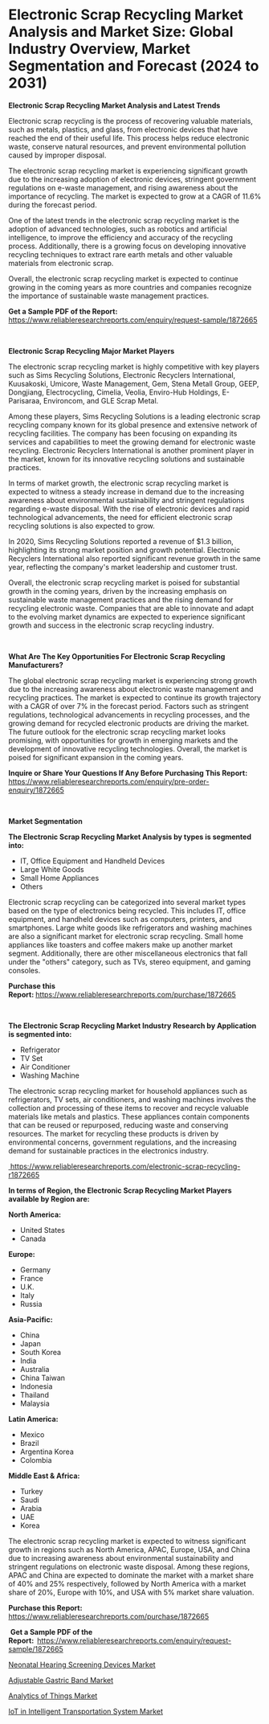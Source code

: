 <p><h1>Electronic Scrap Recycling Market Analysis and Market Size: Global Industry Overview, Market Segmentation and Forecast (2024 to 2031)</h1></p><p><strong>Electronic Scrap Recycling Market Analysis and Latest Trends</strong></p>
<p><p>Electronic scrap recycling is the process of recovering valuable materials, such as metals, plastics, and glass, from electronic devices that have reached the end of their useful life. This process helps reduce electronic waste, conserve natural resources, and prevent environmental pollution caused by improper disposal.</p><p>The electronic scrap recycling market is experiencing significant growth due to the increasing adoption of electronic devices, stringent government regulations on e-waste management, and rising awareness about the importance of recycling. The market is expected to grow at a CAGR of 11.6% during the forecast period.</p><p>One of the latest trends in the electronic scrap recycling market is the adoption of advanced technologies, such as robotics and artificial intelligence, to improve the efficiency and accuracy of the recycling process. Additionally, there is a growing focus on developing innovative recycling techniques to extract rare earth metals and other valuable materials from electronic scrap.</p><p>Overall, the electronic scrap recycling market is expected to continue growing in the coming years as more countries and companies recognize the importance of sustainable waste management practices.</p></p>
<p><strong>Get a Sample PDF of the Report:&nbsp;</strong> <a href="https://www.reliableresearchreports.com/enquiry/request-sample/1872665">https://www.reliableresearchreports.com/enquiry/request-sample/1872665</a></p>
<p>&nbsp;</p>
<p><strong>Electronic Scrap Recycling Major Market Players</strong></p>
<p><p>The electronic scrap recycling market is highly competitive with key players such as Sims Recycling Solutions, Electronic Recyclers International, Kuusakoski, Umicore, Waste Management, Gem, Stena Metall Group, GEEP, Dongjiang, Electrocycling, Cimelia, Veolia, Enviro-Hub Holdings, E-Parisaraa, Environcom, and GLE Scrap Metal.</p><p>Among these players, Sims Recycling Solutions is a leading electronic scrap recycling company known for its global presence and extensive network of recycling facilities. The company has been focusing on expanding its services and capabilities to meet the growing demand for electronic waste recycling. Electronic Recyclers International is another prominent player in the market, known for its innovative recycling solutions and sustainable practices.</p><p>In terms of market growth, the electronic scrap recycling market is expected to witness a steady increase in demand due to the increasing awareness about environmental sustainability and stringent regulations regarding e-waste disposal. With the rise of electronic devices and rapid technological advancements, the need for efficient electronic scrap recycling solutions is also expected to grow.</p><p>In 2020, Sims Recycling Solutions reported a revenue of $1.3 billion, highlighting its strong market position and growth potential. Electronic Recyclers International also reported significant revenue growth in the same year, reflecting the company's market leadership and customer trust.</p><p>Overall, the electronic scrap recycling market is poised for substantial growth in the coming years, driven by the increasing emphasis on sustainable waste management practices and the rising demand for recycling electronic waste. Companies that are able to innovate and adapt to the evolving market dynamics are expected to experience significant growth and success in the electronic scrap recycling industry.</p></p>
<p>&nbsp;</p>
<p><strong>What Are The Key Opportunities For Electronic Scrap Recycling Manufacturers?</strong></p>
<p><p>The global electronic scrap recycling market is experiencing strong growth due to the increasing awareness about electronic waste management and recycling practices. The market is expected to continue its growth trajectory with a CAGR of over 7% in the forecast period. Factors such as stringent regulations, technological advancements in recycling processes, and the growing demand for recycled electronic products are driving the market. The future outlook for the electronic scrap recycling market looks promising, with opportunities for growth in emerging markets and the development of innovative recycling technologies. Overall, the market is poised for significant expansion in the coming years.</p></p>
<p><strong>Inquire or Share Your Questions If Any Before Purchasing This Report:</strong> <a href="https://www.reliableresearchreports.com/enquiry/pre-order-enquiry/1872665">https://www.reliableresearchreports.com/enquiry/pre-order-enquiry/1872665</a></p>
<p>&nbsp;</p>
<p><strong>Market Segmentation</strong></p>
<p><strong>The Electronic Scrap Recycling Market Analysis by types is segmented into:</strong></p>
<p><ul><li>IT, Office Equipment and Handheld Devices</li><li>Large White Goods</li><li>Small Home Appliances</li><li>Others</li></ul></p>
<p><p>Electronic scrap recycling can be categorized into several market types based on the type of electronics being recycled. This includes IT, office equipment, and handheld devices such as computers, printers, and smartphones. Large white goods like refrigerators and washing machines are also a significant market for electronic scrap recycling. Small home appliances like toasters and coffee makers make up another market segment. Additionally, there are other miscellaneous electronics that fall under the "others" category, such as TVs, stereo equipment, and gaming consoles.</p></p>
<p><strong>Purchase this Report:&nbsp;</strong><a href="https://www.reliableresearchreports.com/purchase/1872665">https://www.reliableresearchreports.com/purchase/1872665</a></p>
<p>&nbsp;</p>
<p><strong>The Electronic Scrap Recycling Market Industry Research by Application is segmented into:</strong></p>
<p><ul><li>Refrigerator</li><li>TV Set</li><li>Air Conditioner</li><li>Washing Machine</li></ul></p>
<p><p>The electronic scrap recycling market for household appliances such as refrigerators, TV sets, air conditioners, and washing machines involves the collection and processing of these items to recover and recycle valuable materials like metals and plastics. These appliances contain components that can be reused or repurposed, reducing waste and conserving resources. The market for recycling these products is driven by environmental concerns, government regulations, and the increasing demand for sustainable practices in the electronics industry.</p></p>
<p><a href="https://www.reliableresearchreports.com/electronic-scrap-recycling-r1872665">&nbsp;https://www.reliableresearchreports.com/electronic-scrap-recycling-r1872665</a></p>
<p><strong>In terms of Region, the Electronic Scrap Recycling Market Players available by Region are:</strong></p>
<p>
    <p> <strong> North America: </strong>
        <ul>
            <li>United States</li>
            <li>Canada</li>
        </ul>
        </p> 
    <p> <strong> Europe: </strong>
        <ul>
            <li>Germany</li>
            <li>France</li>
            <li>U.K.</li>
            <li>Italy</li>
            <li>Russia</li>
        </ul>
        </p> 
    <p> <strong> Asia-Pacific: </strong>
        <ul>
            <li>China</li>
            <li>Japan</li>
            <li>South Korea</li>
            <li>India</li>
            <li>Australia</li>
            <li>China Taiwan</li>
            <li>Indonesia</li>
            <li>Thailand</li>
            <li>Malaysia</li>
        </ul>
        </p> 
    <p> <strong> Latin America: </strong>
        <ul>
            <li>Mexico</li>
            <li>Brazil</li>
            <li>Argentina Korea</li>
            <li>Colombia</li>
        </ul>
        </p> 
    <p> <strong> Middle East & Africa: </strong>
        <ul>
            <li>Turkey</li>
            <li>Saudi</li>
            <li>Arabia</li>
            <li>UAE</li>
            <li>Korea</li>
        </ul>
    </p>
    </p>
<p><p>The electronic scrap recycling market is expected to witness significant growth in regions such as North America, APAC, Europe, USA, and China due to increasing awareness about environmental sustainability and stringent regulations on electronic waste disposal. Among these regions, APAC and China are expected to dominate the market with a market share of 40% and 25% respectively, followed by North America with a market share of 20%, Europe with 10%, and USA with 5% market share valuation.</p></p>
<p><strong>Purchase this Report: </strong><a href="https://www.reliableresearchreports.com/purchase/1872665">https://www.reliableresearchreports.com/purchase/1872665</a></p>
<p>&nbsp;<strong>Get a Sample PDF of the Report:&nbsp;&nbsp;</strong><a href="https://www.reliableresearchreports.com/enquiry/request-sample/1872665">https://www.reliableresearchreports.com/enquiry/request-sample/1872665</a></p>
<p><strong></strong></p>
<p><p><a href="https://www.linkedin.com/pulse/neonatal-hearing-screening-devices-market-outlook-forecast-from-envkc">Neonatal Hearing Screening Devices Market</a></p><p><a href="https://www.linkedin.com/pulse/adjustable-gastric-band-market-research-report-forecast-lkxwc">Adjustable Gastric Band Market</a></p><p><a href="https://github.com/JosephWillisbXXgf/Market-Research-Report-List-1/blob/main/analytics-of-things-market.md">Analytics of Things Market</a></p><p><a href="https://github.com/nathandecarvalho/Market-Research-Report-List-4/blob/main/iot-in-intelligent-transportation-system-market.md">IoT in Intelligent Transportation System Market</a></p></p>